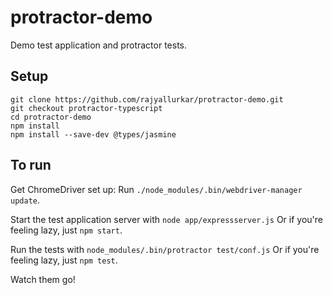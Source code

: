 protractor-demo
===============

Demo test application and protractor tests.

Setup
-----

    git clone https://github.com/rajyallurkar/protractor-demo.git
    git checkout protractor-typescript
    cd protractor-demo
    npm install
    npm install --save-dev @types/jasmine

To run
------
Get ChromeDriver set up: Run `./node_modules/.bin/webdriver-manager update`.

Start the test application server with
`node app/expressserver.js`
Or if you're feeling lazy, just `npm start`.

Run the tests with
`node_modules/.bin/protractor test/conf.js`
Or if you're feeling lazy, just `npm test`.

Watch them go!
